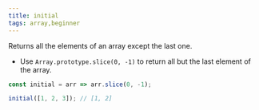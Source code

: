 ```yaml
---
title: initial
tags: array,beginner
---
```


Returns all the elements of an array except the last one.

- Use `Array.prototype.slice(0, -1)` to return all but the last element of the array.

```js
const initial = arr => arr.slice(0, -1);
```

```js
initial([1, 2, 3]); // [1, 2]
```
